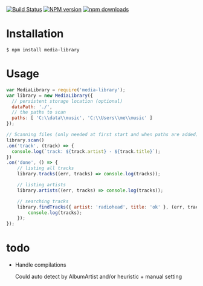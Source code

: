 [![Build Status][travis-image]][travis-url]
[![NPM version][npm-image]][npm-url]
[![npm downloads][npm-downloads-image]][npm-url]

# Installation

    $ npm install media-library

# Usage

```javascript
var MediaLibrary = require('media-library');
var library = new MediaLibrary({
  // persistent storage location (optional)
  dataPath: './',
  // the paths to scan
  paths: [ 'C:\\data\\music', 'C:\\Users\\me\\music' ]
});

// Scanning files (only needed at first start and when paths are added)
library.scan()
.on('track', (track) => {
  console.log(`track: ${track.artist} - ${track.title}`);
})
.on('done', () => {
    // listing all tracks
    library.tracks((err, tracks) => console.log(tracks));

    // listing artists  
    library.artists((err, tracks) => console.log(tracks));

    // searching tracks
    library.findTracks({ artist: 'radiohead', title: 'ok' }, (err, tracks) => {
        console.log(tracks);
    });
});
```

# todo

  - Handle compilations

    Could auto detect by AlbumArtist and/or heuristic + manual setting

[npm-url]: https://npmjs.org/package/media-library
[npm-image]: https://badge.fury.io/js/media-library.svg
[npm-downloads-image]: http://img.shields.io/npm/dm/media-library.svg

[travis-url]: https://travis-ci.org/guillaume86/media-library
[travis-image]: https://api.travis-ci.org/guillaume86/media-library.svg?branch=master
